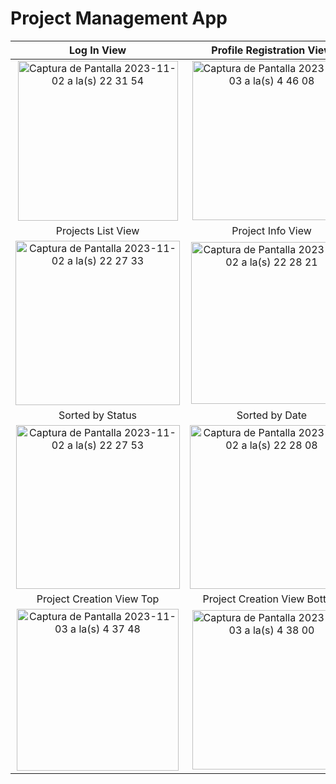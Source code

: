 # Project Management App

| Log In View             |  Profile Registration View  |
:-------------------------:|:-------------------------:
<img width="256" alt="Captura de Pantalla 2023-11-02 a la(s) 22 31 54" src="https://github.com/JavierFo/ProjectManagement_UoS/assets/55770672/dc86a358-3e66-4f7d-9b71-ce8c73d3d586">|<img width="255" alt="Captura de Pantalla 2023-11-03 a la(s) 4 46 08" src="https://github.com/JavierFo/ProjectManagement_UoS/assets/55770672/70fc79d5-9c03-41a4-8f6c-844c5f72fb0a">
| Projects List View             |  Project Info View  |
<img width="263" alt="Captura de Pantalla 2023-11-02 a la(s) 22 27 33" src="https://github.com/JavierFo/ProjectManagement_UoS/assets/55770672/11691370-144c-41ec-98cd-5bfb7d3ae2e3">|<img width="259" alt="Captura de Pantalla 2023-11-02 a la(s) 22 28 21" src="https://github.com/JavierFo/ProjectManagement_UoS/assets/55770672/f5b067dc-d347-40c7-8203-cccc0ffaa565">
| Sorted by Status             |  Sorted by Date  |
<img width="262" alt="Captura de Pantalla 2023-11-02 a la(s) 22 27 53" src="https://github.com/JavierFo/ProjectManagement_UoS/assets/55770672/759d9e37-829f-4f5f-afbf-4fd938aadce2">|<img width="262" alt="Captura de Pantalla 2023-11-02 a la(s) 22 28 08" src="https://github.com/JavierFo/ProjectManagement_UoS/assets/55770672/d664d66a-8d55-42f2-a718-ca99b04b1cdb">
| Project Creation View Top         |  Project Creation View Bottom |
<img width="259" alt="Captura de Pantalla 2023-11-03 a la(s) 4 37 48" src="https://github.com/JavierFo/ProjectManagement_UoS/assets/55770672/653661e1-d733-4857-81d8-84279144f278">|<img width="255" alt="Captura de Pantalla 2023-11-03 a la(s) 4 38 00" src="https://github.com/JavierFo/ProjectManagement_UoS/assets/55770672/ce3187cd-9698-46ec-962f-77a84806a418">




